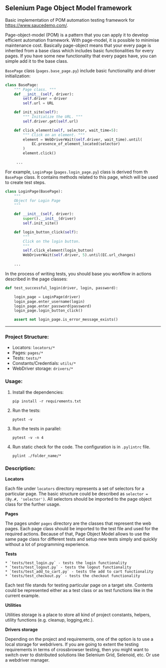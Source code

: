 ## Selenium Page Object Model framework

Basic implementation of POM automation testing framework for https://www.saucedemo.com/.

Page-object-model (POM) is a pattern that you can apply it to develop efficient automation framework. With page-model, it is possible to minimise maintenance cost. Basically page-object means that your every page is inherited from a base class which includes basic functionalities for every pages. If you have some new functionality that every pages have, you can simple add it to the base class.

`BasePage` class (`pages.base_page.py`) include basic functionality and driver initialization:

```python
class BasePage:
    """ Page class. """
    def __init__(self, driver):
        self.driver = driver
        self.url = URL

    def init_site(self):
        """ Initialize the URL. """
        self.driver.get(self.url)

    def click_element(self, selector, wait_time=5):
        """ Click on an element. """
        element = WebDriverWait(self.driver, wait_time).until(
            EC.presence_of_element_located(selector)
        )
        element.click()
        
     ...
```

For example, `LoginPage` (`pages.login_page.py`) class is derived from th `BasePage` class. It contains methods related to this page, which will be used to create test steps.

```python
class LoginPage(BasePage):
    """
    Object for Login Page
    """

    def __init__(self, driver):
        super().__init__(driver)
        self.init_site()

    def login_button_click(self):
        """
        Click on the login button.
        """
        self.click_element(login_button)
        WebDriverWait(self.driver, 5).until(EC.url_changes)
       
    ...
```

In the process of writing tests, you should base you workflow in actions described in the page classes:

```python
def test_successful_login(driver, login, password):

    login_page = LoginPage(driver)
    login_page.enter_username(login)
    login_page.enter_password(password)
    login_page.login_button_click()

    assert not login_page.is_error_message_exists()
```
---
### Project Structure:
* Locators: `locators/*`
* Pages: `pages/*`
* Tests: `tests/*`
* Constants/Credentials: `utils/*`
* WebDriver storage: `drivers/*`

### Usage:
1. Install the dependencies:

    `pip install -r requirements.txt`

2. Run the tests:

    `pytest -v`

3. Run the tests in parallel:

    `pytest -v -n 4`
4. Run static check for the code. The configuration is in `.pylintrc` file.

    `pylint ./folder_name/*`

### Description:

**Locators**

Each file under `locators` directory represents a set of selectors for a particular page. The basic structure could be described as `selector = (By.#, 'selector')`. All selectors should be imported to the page object class for the further usage.

**Pages**

The pages under `pages` directory are the classes that represent the web pages. Each page class should be imported to the test file and used for the required actions. Because of that, Page Object Model allows to use the same page class for different tests and setup new tests simply and quickly without a lot of programming experience.

**Tests**

    * `tests/test_login.py` - tests the login functionality
    * `tests/test_logout.py` - tests the logout functionality
    * `tests/test_add_to_cart.py` - tests the add to cart functionality
    * `tests/test_checkout.py` - tests the checkout functionality

Each test file stands for testing particular page on a target site. Contents could be represented either as a test class or as test functions like in the current example. 

**Utilities**

Utilities storage is a place to store all kind of project constants, helpers, utility functions (e.g. cleanup, logging,etc.).

**Drivers storage**

Depending on the project and requirements, one of the option is to use a local storage for webdrivers. If you are going to extent the testing requirements in terms of crossbrowser testing, then you might want to switch over to distributed solutions like Selenium Grid, Selenoid, etc. Or use a webdriver manager.
